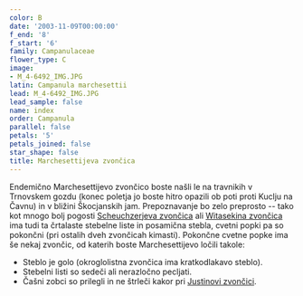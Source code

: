 ```yaml
---
color: B
date: '2003-11-09T00:00:00'
f_end: '8'
f_start: '6'
family: Campanulaceae
flower_type: C
image:
- M_4-6492_IMG.JPG
latin: Campanula marchesettii
lead: M_4-6492_IMG.JPG
lead_sample: false
name: index
order: Campanula
parallel: false
petals: '5'
petals_joined: false
star_shape: false
title: Marchesettijeva zvončica
---
```

Endemično Marchesettijevo zvončico boste našli le na travnikih v Trnovskem gozdu (konec poletja jo boste hitro opazili ob poti proti Kuclju na Čavnu) in v bližini Škocjanskih jam. Prepoznavanje bo zelo preprosto -- tako kot mnogo bolj pogosti [Scheuchzerjeva zvončica](../CampanulaScheuchzeri(ScheuchzerjevaZvoncica)/si_CampanulaScheuchzeri(ScheuchzerjevaZvoncica).asp) ali [Witasekina zvončica](../CampanulaWitasekiana(WitasekinaZvoncica)/si_CampanulaWitasekiana(WitasekinaZvoncica).asp) ima tudi ta črtalaste stebelne liste in posamična stebla, cvetni popki pa so pokončni (pri ostalih dveh zvončicah kimasti). Pokončne cvetne popke ima še nekaj zvončic, od katerih boste Marchesettijevo ločili takole:

-   Steblo je golo (okroglolistna zvončica ima kratkodlakavo steblo).
-   Stebelni listi so sedeči ali nerazločno pecljati.
-   Čašni zobci so prilegli in ne štrleči kakor pri [Justinovi zvončici](../CampanulaJustiniana(JustinovaZvoncica)/si_CampanulaJustiniana(JustinovaZvoncica).asp).
